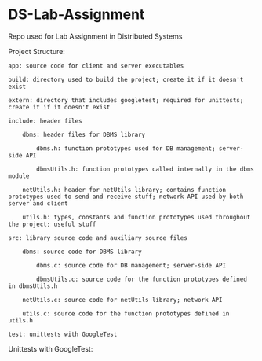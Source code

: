 # DS-Lab-Assignment
Repo used for Lab Assignment in Distributed Systems

Project Structure:

    app: source code for client and server executables

    build: directory used to build the project; create it if it doesn't exist

    extern: directory that includes googletest; required for unittests; create it if it doesn't exist

    include: header files

        dbms: header files for DBMS library

            dbms.h: function prototypes used for DB management; server-side API

            dbmsUtils.h: function prototypes called internally in the dbms module
 
        netUtils.h: header for netUtils library; contains function prototypes used to send and receive stuff; network API used by both server and client

        utils.h: types, constants and function prototypes used throughout the project; useful stuff

    src: library source code and auxiliary source files

        dbms: source code for DBMS library
    
            dbms.c: source code for DB management; server-side API
    
            dbmsUtils.c: source code for the function prototypes defined in dbmsUtils.h
     
        netUtils.c: source code for netUtils library; network API
    
        utils.c: source code for the function prototypes defined in utils.h

    test: unittests with GoogleTest
        

Unittests with GoogleTest:
